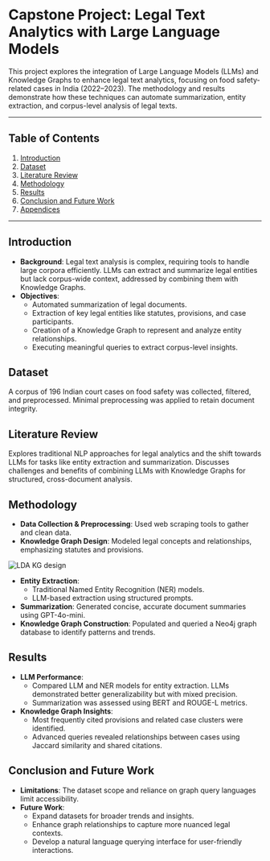 # Capstone Project: Legal Text Analytics with Large Language Models

This project explores the integration of Large Language Models (LLMs) and Knowledge Graphs to enhance legal text analytics, focusing on food safety-related cases in India (2022–2023). The methodology and results demonstrate how these techniques can automate summarization, entity extraction, and corpus-level analysis of legal texts.

---

## Table of Contents

1. [Introduction](#introduction)
2. [Dataset](#dataset)
3. [Literature Review](#literature-review)
4. [Methodology](#methodology)
5. [Results](#results)
6. [Conclusion and Future Work](#conclusion-and-future-work)
7. [Appendices](#appendices)

---

## Introduction

- **Background**: Legal text analysis is complex, requiring tools to handle large corpora efficiently. LLMs can extract and summarize legal entities but lack corpus-wide context, addressed by combining them with Knowledge Graphs.
- **Objectives**:
  - Automated summarization of legal documents.
  - Extraction of key legal entities like statutes, provisions, and case participants.
  - Creation of a Knowledge Graph to represent and analyze entity relationships.
  - Executing meaningful queries to extract corpus-level insights.

## Dataset

A corpus of 196 Indian court cases on food safety was collected, filtered, and preprocessed. Minimal preprocessing was applied to retain document integrity.

## Literature Review

Explores traditional NLP approaches for legal analytics and the shift towards LLMs for tasks like entity extraction and summarization. Discusses challenges and benefits of combining LLMs with Knowledge Graphs for structured, cross-document analysis.

## Methodology

- **Data Collection & Preprocessing**: Used web scraping tools to gather and clean data.
- **Knowledge Graph Design**: Modeled legal concepts and relationships, emphasizing statutes and provisions.

![LDA KG design](https://github.com/user-attachments/assets/6c7ca12e-b447-40ef-9f19-dbbc83cc4eb6)
  
- **Entity Extraction**:
  - Traditional Named Entity Recognition (NER) models.
  - LLM-based extraction using structured prompts.
- **Summarization**: Generated concise, accurate document summaries using GPT-4o-mini.
- **Knowledge Graph Construction**: Populated and queried a Neo4j graph database to identify patterns and trends.

## Results

- **LLM Performance**:
  - Compared LLM and NER models for entity extraction. LLMs demonstrated better generalizability but with mixed precision.
  - Summarization was assessed using BERT and ROUGE-L metrics.
- **Knowledge Graph Insights**:
  - Most frequently cited provisions and related case clusters were identified.
  - Advanced queries revealed relationships between cases using Jaccard similarity and shared citations.

## Conclusion and Future Work

- **Limitations**: The dataset scope and reliance on graph query languages limit accessibility.
- **Future Work**:
  - Expand datasets for broader trends and insights.
  - Enhance graph relationships to capture more nuanced legal contexts.
  - Develop a natural language querying interface for user-friendly interactions.
